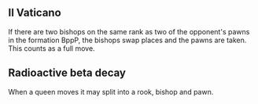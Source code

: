 ## Il Vaticano

If there are two bishops on the same rank as two of the opponent's pawns in the formation BppP, the bishops swap places
and the pawns are taken. This counts as a full move.

## Radioactive beta decay

When a queen moves it may split into a rook, bishop and pawn.
